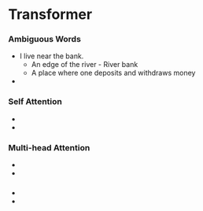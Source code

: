 # Transformer

### Ambiguous Words
- I live near the bank.
  - An edge of the river - River bank
  - A place where one deposits and withdraws money 
-

### Self Attention
-
-

### Multi-head Attention
-
-

###
-
-
